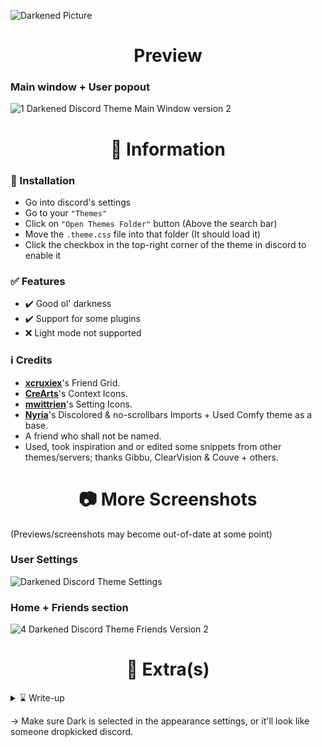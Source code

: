 ![Darkened Picture](https://user-images.githubusercontent.com/78914154/153714016-54e0d081-a69f-467e-9701-42d47c3fe0c7.png)

<h1 align="center">Preview</h1>

### Main window + User popout
![1  Darkened Discord Theme Main Window version 2](https://user-images.githubusercontent.com/78914154/153709567-d46dfd0c-766b-49eb-b177-1c6befc2e75f.png)

<h1 align="center">📌 Information</h1>

### 📢 Installation
- Go into discord's settings
- Go to your `"Themes"`
- Click on `"Open Themes Folder"` button (Above the search bar)
- Move the `.theme.css` file into that folder (It should load it)
- Click the checkbox in the top-right corner of the theme in discord to enable it
### ✅ Features
* ✔️ Good ol' darkness
* ✔️ Support for some plugins
* ❌ Light mode not supported
### ℹ️ Credits
* **[xcruxiex](https://github.com/xcruxiex)**'s Friend Grid.
* **[CreArts](https://github.com/CreArts-Community)**'s Context Icons.
* **[mwittrien](https://github.com/mwittrien)**'s Setting Icons.
* **[Nyria](https://github.com/NYRI4)**'s Discolored & no-scrollbars Imports + Used Comfy theme as a base.
* A friend who shall not be named.
* Used, took inspiration and or edited some snippets from other themes/servers; thanks Gibbu, ClearVision & Couve + others. 

<h1 align="center">📷 More Screenshots</h1>

(Previews/screenshots may become out-of-date at some point)
### User Settings
![Darkened Discord Theme Settings](https://user-images.githubusercontent.com/78914154/153611286-5dda1a70-9f60-4234-ac53-cfb0f6e98d7a.png)
### Home + Friends section
![4  Darkened Discord Theme Friends Version 2](https://user-images.githubusercontent.com/78914154/153709178-a850baeb-9fbb-4168-929b-3ae5755fa61b.png)

<h1 align="center">📜 Extra(s)</h1>

<details>
  <summary>⌛ Write-up</summary>
  <br>

This is my first discord theme. I’m still "new" to all this CSS stuff; I only jumped into it late last year and have slowly been changing my theme over the past few months. I gradually got more comfortable with CSS and updated + fixed my theme for public use/testing. Nyria's themes gave me a lot of inspiration, and you'll 100% see what I mean if you use this.
---
The people in the screenshots are not me, and I've blurred stuff as I don't want friends to get spammed and or added. moreover, I'd prefer it if people didn't know what server(s) I'm in for obvious reasons, and I'm a relatively private person cause I am clapped.
---
I'll update this as often as I can; however, I do not use canary version of discord, nor am I some mastermind that can instantly fix/add stuff, so the updates may take a while to push if they change containers etc. on that note, I hope you enjoy the theme, and if you encounter any issues, bugs or want me to attempt to add support for a plugin you use, please tell me. Trying to learn basic CSS by making random stuff.
---

</details>

→ Make sure Dark is selected in the appearance settings, or it'll look like someone dropkicked discord.